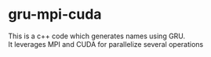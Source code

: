 # gru-mpi-cuda
This is a c++ code which generates names using GRU.  
It leverages MPI and CUDA for parallelize several operations
